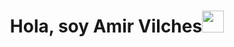 <h1 align="center"> Hola, soy Amir Vilches<img src="https://media.giphy.com/media/hvRJCLFzcasrR4ia7z/giphy.gif" width="35"></h1>

